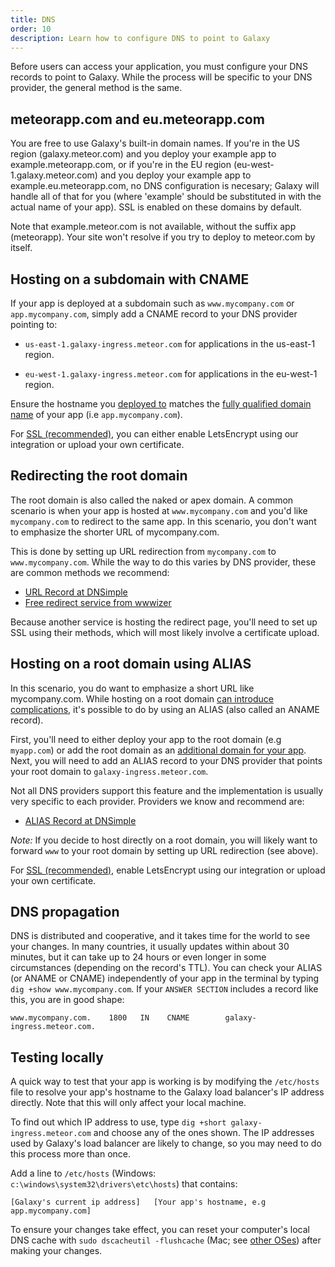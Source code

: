 ```yaml
---
title: DNS
order: 10
description: Learn how to configure DNS to point to Galaxy
---
```


Before users can access your application, you must configure your DNS records to point to Galaxy. While the process will be specific to your DNS provider, the general method is the same.

<h2 id="meteorapp">meteorapp.com and eu.meteorapp.com</h2>

You are free to use Galaxy's built-in domain names. If you're in the US region (galaxy.meteor.com) and you deploy your example app to example.meteorapp.com, or if you're in the EU region (eu-west-1.galaxy.meteor.com) and you deploy your example app to example.eu.meteorapp.com, no DNS configuration is necesary; Galaxy will handle all of that for you (where 'example' should be substituted in with the actual name of your app). SSL is enabled on these domains by default.

Note that example.meteor.com is not available, without the suffix app (meteorapp). Your site won't resolve if you try to deploy to meteor.com by itself.

<h2 id="subdomain">Hosting on a subdomain with CNAME</h2>

If your app is deployed at a subdomain such as `www.mycompany.com` or `app.mycompany.com`, simply add a CNAME record to your DNS provider pointing to:

- `us-east-1.galaxy-ingress.meteor.com` for applications in the us-east-1 region. 

- `eu-west-1.galaxy-ingress.meteor.com` for applications in the eu-west-1 region.  

Ensure the hostname you [deployed to](deploying-to-galaxy.html) matches the [fully qualified domain name](https://en.wikipedia.org/wiki/Fully_qualified_domain_name) of your app (i.e `app.mycompany.com`).

For [SSL (recommended)](encryption.html), you can either enable LetsEncrypt using our integration or upload your own certificate.

<h2 id="root-domain-redirect">Redirecting the root domain</h2>

The root domain is also called the naked or apex domain. A common scenario is when your app is hosted at `www.mycompany.com` and you'd like `mycompany.com` to redirect to the same app. In this scenario, you don't want to emphasize the shorter URL of mycompany.com.

This is done by setting up URL redirection from `mycompany.com` to `www.mycompany.com`. While the way to do this varies by DNS provider, these are common methods we recommend:

* [URL Record at DNSimple](https://support.dnsimple.com/articles/url-record/)
* [Free redirect service from wwwizer](http://wwwizer.com/naked-domain-redirect)

Because another service is hosting the redirect page, you'll need to set up SSL using their methods, which will most likely involve a certificate upload.

<h2 id="hosting-root-domain">Hosting on a root domain using ALIAS</h2>

In this scenario, you do want to emphasize a short URL like mycompany.com. While hosting on a root domain [can introduce complications](http://www.yes-www.org/why-use-www/), it's possible to do by using an ALIAS (also called an ANAME record).

First, you'll need to either deploy your app to the root domain (e.g `myapp.com`) or add the root domain as an [additional domain for your app](custom-domains.html#add-domain). Next, you will need to add an ALIAS record to your DNS provider that points your root domain to `galaxy-ingress.meteor.com`. 

Not all DNS providers support this feature and the implementation is usually very specific to each provider. Providers we know and recommend are:

* [ALIAS Record at DNSimple](https://support.dnsimple.com/articles/alias-record/)

*Note:* If you decide to host directly on a root domain, you will likely want to forward `www` to your root domain by setting up URL redirection (see above).

For [SSL (recommended)](encryption.html), enable LetsEncrypt using our integration or upload your own certificate.

<h2 id="dns-propagation">DNS propagation</h2>

DNS is distributed and cooperative, and it takes time for the world to see your changes.  In many countries, it usually updates within about 30 minutes, but it can take up to 24 hours or even longer in some circumstances (depending on the record's TTL). You can check your ALIAS (or ANAME or CNAME) independently of your app in the terminal by typing `dig +show www.mycompany.com`. If your `ANSWER SECTION` includes a record like this, you are in good shape:

```
www.mycompany.com.    1800   IN    CNAME        galaxy-ingress.meteor.com.
```

<h2 id="testing">Testing locally</h2>

A quick way to test that your app is working is by modifying the `/etc/hosts` file to resolve your app's hostname to the Galaxy load balancer's IP address directly. Note that this will only affect your local machine.

To find out which IP address to use, type `dig +short galaxy-ingress.meteor.com` and choose any of the ones shown. The IP addresses used by Galaxy's load balancer are likely to change, so you may need to do this process more than once.

Add a line to `/etc/hosts` (Windows: `c:\windows\system32\drivers\etc\hosts`) that contains:

```
[Galaxy's current ip address]   [Your app's hostname, e.g app.mycompany.com]
```

To ensure your changes take effect, you can reset your computer's local DNS cache with `sudo dscacheutil -flushcache` (Mac; see [other OSes](https://www.whatsmydns.net/flush-dns.html)) after making your changes.

